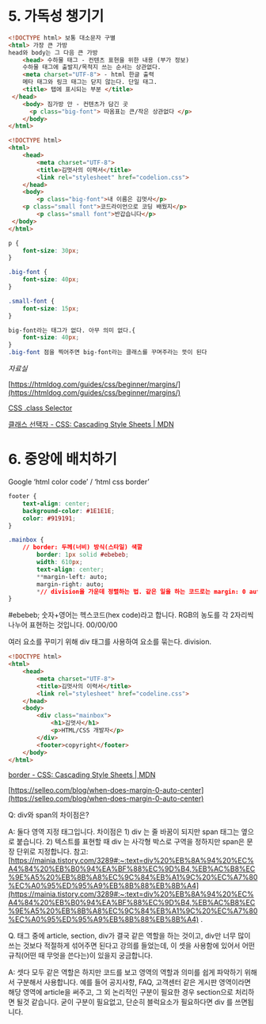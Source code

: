 # 5. 가독성 챙기기

```html
<!DOCTYPE html> 보통 대소문자 구별
<html> 가장 큰 가방
head와 body는 그 다음 큰 가방
	<head> 수하물 태그 - 컨텐츠 표현을 위한 내용 (부가 정보)
	수하물 태그에 출발지/목적지 쓰는 순서는 상관없다. 
	<meta charset="UTF-8"> - html 한글 출력
	메타 태그와 링크 태그는 닫지 않는다. 단일 태그.
	<title> 탭에 표시되는 부분 </title>
 </head>
	<body> 짐가방 안 - 컨텐츠가 담긴 곳 
	  <p class="big-font"> 따옴표는 큰/작은 상관없다 </p>
	</body>
</html>
```

```html
<!DOCTYPE html> 
<html> 
	<head> 
		<meta charset="UTF-8"> 
		<title>김멋사의 이력서</title>
		<link rel="stylesheet" href="codelion.css">
	</head>
	<body> 
		<p class="big-font">내 이름은 김멋사</p>
    <p class="small font">코드라이언으로 코딩 배웠지</p>
		<p class="small font">반갑습니다</p>
 </body>
</html>
```

```css
p {
	font-size: 30px;
}

.big-font {
	font-size: 40px;
}

.small-font {
	font-size: 15px;
}
```

```css
big-font라는 태그가 없다. 아무 의미 없다.{
	font-size: 40px;
}
.big-font 점을 찍어주면 big-font라는 클래스를 꾸며주라는 뜻이 된다
```

*자료실*

[https://htmldog.com/guides/css/beginner/margins/](https://htmldog.com/guides/css/beginner/margins/)

[CSS .class Selector](https://www.w3schools.com/cssref/sel_class.asp)

[클래스 선택자 - CSS&colon; Cascading Style Sheets | MDN](https://developer.mozilla.org/ko/docs/Web/CSS/Class_selectors)

# 6. 중앙에 배치하기
Google ‘html color code’ / ‘html css border’

```css
footer {
	text-align: center;
	background-color: #1E1E1E;
	color: #919191;
}

.mainbox {
	// border: 두께(너비) 방식(스타일) 색깔
		border: 1px solid #ebebeb;
		width: 610px;
		text-align: center;
		**margin-left: auto; 
		margin-right: auto;
		*// division을 가운데 정렬하는 법. 같은 일을 하는 코드로는 margin: 0 auto;이 있다.***
}
```

#ebebeb; 숫자+영어는 헥스코드(hex code)라고 합니다. RGB의 농도를 각 2자리씩 나누어 표현하는 것입니다. 00/00/00

여러 요소를 꾸미기 위해 div 태그를 사용하여 요소를 묶는다. division.

```html
<!DOCTYPE html>
<html>
	<head>
		<meta charset="UTF-8">
		<title>김멋사의 이력서</title>
		<link rel="stylesheet" href="codeline.css">
	</head>
	<body>
		<div class="mainbox">
			<h1>김멋사</h1>
			<p>HTML/CSS 개발자</p>
		</div>
		<footer>copyright</footer>
	</body>
</html>

```

[border - CSS&colon; Cascading Style Sheets | MDN](https://developer.mozilla.org/ko/docs/Web/CSS/border)

[https://selleo.com/blog/when-does-margin-0-auto-center](https://selleo.com/blog/when-does-margin-0-auto-center)

Q: div와 span의 차이점은?

A: 둘다 영역 지정 태그입니다. 차이점은 1) div 는 줄 바꿈이 되지만 span 태그는 옆으로 붙습니다. 2) 텍스트를 표현할 때 div 는 사각형 박스로 구역을 정하지만 span은 문장 단위로 지정합니다.
참고: [https://mainia.tistory.com/3289#:~:text=div%20%EB%8A%94%20%EC%A4%84%20%EB%B0%94%EA%BF%88%EC%9D%B4,%EB%AC%B8%EC%9E%A5%20%EB%8B%A8%EC%9C%84%EB%A1%9C%20%EC%A7%80%EC%A0%95%ED%95%A9%EB%8B%88%EB%8B%A4](https://mainia.tistory.com/3289#:~:text=div%20%EB%8A%94%20%EC%A4%84%20%EB%B0%94%EA%BF%88%EC%9D%B4,%EB%AC%B8%EC%9E%A5%20%EB%8B%A8%EC%9C%84%EB%A1%9C%20%EC%A7%80%EC%A0%95%ED%95%A9%EB%8B%88%EB%8B%A4)
.

Q. 태그 중에 article, section, div가 결국 같은 역할을 하는 것이고, div만 너무 많이 쓰는 것보다 적절하게 섞어주면 된다고 강의를 들었는데, 이 셋을 사용함에 있어서 어떤 규칙(어떤 때 무엇을 쓴다는)이 있을지 궁금합니다.

A: 셋다 모두 같은 역할은 하지만 코드를 보고 영역의 역할과 의미를 쉽게 파악하기 위해서 구분해서 사용합니다.
예를 들어 공지사항, FAQ, 고객센터 같은 게시판 영역이라면 해당 영역에 article을 써주고, 그 외 논리적인 구분이 필요한 경우 section으로 처리하면 될것 같습니다. 굳이 구분이 필요없고, 단순히 블럭요소가 필요하다면 div 를 쓰면됩니다.
